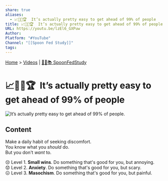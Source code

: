 ```yaml
---
share: true
aliases:
  - 📈🚀🏁🏆  It’s actually pretty easy to get ahead of 99% of people
title: 📈🚀🏁🏆  It’s actually pretty easy to get ahead of 99% of people
URL: https://youtu.be/lzEl6_GXPuw
Author:
Platform: "#YouTube"
Channel: "[[Spoon Fed Study]]"
tags:
---
```

[Home](../index.md) > [Videos](./index.md) | [🥄👶📚 SpoonFedStudy](../topics/spoonfedstudy.md)  
# 📈🚀🏁🏆  It’s actually pretty easy to get ahead of 99% of people  
![It’s actually pretty easy to get ahead of 99% of people.](https://youtu.be/lzEl6_GXPuw)  
  
## Content  
Make a daily habit of seeking discomfort.  
You know what you _should_ do.  
But you don't _want_ to.  
  
😒 Level 1. **Small wins**. Do something that's good for you, but annoying.  
😟 Level 2. **Anxiety**. Do something that's good for you, but scary.  
😖 Level 3. **Masochism**. Do something that's good for you, but painful.  
